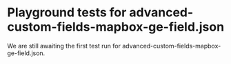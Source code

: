 # Playground tests for advanced-custom-fields-mapbox-ge-field.json
We are still awaiting the first test run for advanced-custom-fields-mapbox-ge-field.json.
